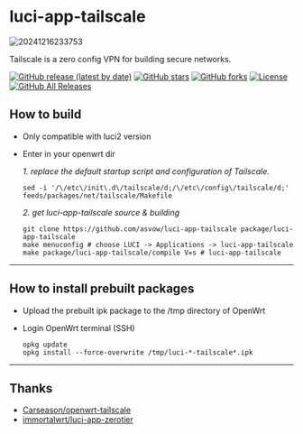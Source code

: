 # luci-app-tailscale
![20241216233753](https://github.com/user-attachments/assets/dbd3c818-b963-4eee-926c-b692cd5bdf64)

Tailscale is a zero config VPN for building secure networks.

[![GitHub release (latest by date)](https://img.shields.io/github/v/release/asvow/luci-app-tailscale?style=flat-square)](https://github.com/asvow/luci-app-tailscale/releases)
[![GitHub stars](https://img.shields.io/github/stars/asvow/luci-app-tailscale?style=flat-square)](https://github.com/asvow/luci-app-tailscale/stargazers)
[![GitHub forks](https://img.shields.io/github/forks/asvow/luci-app-tailscale?style=flat-square)](https://github.com/asvow/luci-app-tailscale/network/members)
[![License](https://img.shields.io/github/license/asvow/luci-app-tailscale?style=flat-square)](LICENSE)
[![GitHub All Releases](https://img.shields.io/github/downloads/asvow/luci-app-tailscale/total?style=flat-square)](https://github.com/asvow/luci-app-tailscale/releases)

## How to build

- Only compatible with luci2 version

- Enter in your openwrt dir

  *1. replace the default startup script and configuration of Tailscale.*
  ```shell
  sed -i '/\/etc\/init\.d\/tailscale/d;/\/etc\/config\/tailscale/d;' feeds/packages/net/tailscale/Makefile
  ```

  *2. get luci-app-tailscale source & building*
  ```shell
  git clone https://github.com/asvow/luci-app-tailscale package/luci-app-tailscale
  make menuconfig # choose LUCI -> Applications -> luci-app-tailscale
  make package/luci-app-tailscale/compile V=s # luci-app-tailscale
  ```

--------------

## How to install prebuilt packages

- Upload the prebuilt ipk package to the /tmp directory of OpenWrt

- Login OpenWrt terminal (SSH)

  ```shell
  opkg update
  opkg install --force-overwrite /tmp/luci-*-tailscale*.ipk
  ```

--------------


## Thanks
- [Carseason/openwrt-tailscale](https://github.com/Carseason/openwrt-tailscale)
- [immortalwrt/luci-app-zerotier](https://github.com/immortalwrt/luci/blob/master/applications/luci-app-zerotier)
